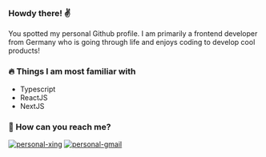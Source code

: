 ### Howdy there! ✌️

You spotted my personal Github profile. I am primarily a frontend developer from Germany who is going through life and enjoys coding to develop cool products!


### 🔥 Things I am most familiar with

- Typescript
- ReactJS
- NextJS


### 🍻 How can you reach me?

[![personal-xing](https://img.shields.io/badge/Xing-Fabian%20Kresler-green?style=for-the-badge&logo=Xing "XING")](https://www.xing.com/profile/Fabian_Kresler)
[![personal-gmail](https://img.shields.io/badge/Email-fabian.kresler.pub%40gmail.com-lightgrey?style=for-the-badge&logo=Gmail "Email")](mailto:fabian.kresler.dev@pm.me)
